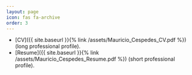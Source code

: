```yaml
---
layout: page
icon: fas fa-archive
order: 3
---
```

- [CV]({{ site.baseurl }}{% link /assets/Mauricio_Cespedes_CV.pdf %}) (long professional profile).
- [Resume]({{ site.baseurl }}{% link /assets/Mauricio_Cespedes_Resume.pdf %}) (short professional profile).